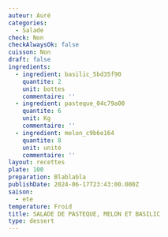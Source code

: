 ```yaml
---
auteur: Auré
categories:
  - Salade
check: Non
checkAlwaysOk: false
cuisson: Non
draft: false
ingredients:
  - ingredient: basilic_5bd35f90
    quantite: 2
    unit: bottes
    commentaire: ''
  - ingredient: pasteque_04c79a00
    quantite: 6
    unit: Kg
    commentaire: ''
  - ingredient: melon_c9b6e164
    quantite: 8
    unit: unité
    commentaire: ''
layout: recettes
plate: 100
preparation: Blablabla
publishDate: 2024-06-17T23:43:00.000Z
saison:
  - ete
temperature: Froid
title: SALADE DE PASTEQUE, MELON ET BASILIC
type: dessert
---
```

